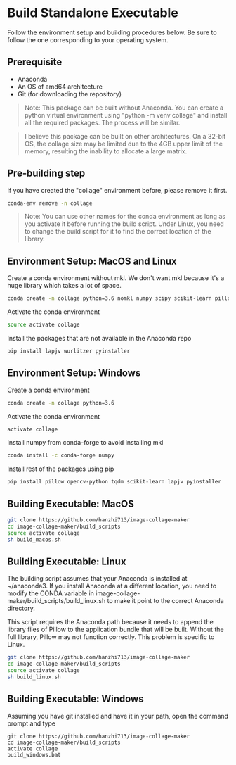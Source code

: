# Build Standalone Executable

Follow the environment setup and building procedures below. Be sure to follow the one corresponding to your operating system.

## Prerequisite

- Anaconda
- An OS of amd64 architecture
- Git (for downloading the repository)

> Note: This package can be built without Anaconda. You can create a python virtual environment using "python -m venv collage" and install all the required packages. The process will be similar.

> I believe this package can be built on other architectures. On a 32-bit OS, the collage size may be limited due to the 4GB upper limit of the memory, resulting the inability to allocate a large matrix.

## Pre-building step

If you have created the "collage" environment before, please remove it first.

```bash
conda-env remove -n collage
```

> Note: You can use other names for the conda environment as long as you activate it before running the build script. Under Linux, you need to change the build script for it to find the correct location of the library.

## Environment Setup: MacOS and Linux

Create a conda environment without mkl. We don't want mkl because it's a huge library which takes a lot of space.

```bash
conda create -n collage python=3.6 nomkl numpy scipy scikit-learn pillow opencv tqdm
```

Activate the conda environment

```bash
source activate collage
```

Install the packages that are not available in the Anaconda repo

```bash
pip install lapjv wurlitzer pyinstaller
```

## Environment Setup: Windows

Create a conda environment

```bash
conda create -n collage python=3.6
```

Activate the conda environment

```bash
activate collage
```

Install numpy from conda-forge to avoid installing mkl

```bash
conda install -c conda-forge numpy
```

Install rest of the packages using pip

```bash
pip install pillow opencv-python tqdm scikit-learn lapjv pyinstaller
```

## Building Executable: MacOS

```bash
git clone https://github.com/hanzhi713/image-collage-maker
cd image-collage-maker/build_scripts
source activate collage
sh build_macos.sh
```

## Building Executable: Linux

The building script assumes that your Anaconda is installed at ~/anaconda3. If you install Anaconda at a different location, you need to modify the CONDA variable in image-collage-maker/build_scripts/build_linux.sh to make it point to the correct Anaconda directory.

This script requires the Anaconda path because it needs to append the library files of Pillow to the application bundle that will be built. Without the full library, Pillow may not function correctly. This problem is specific to Linux.

```bash
git clone https://github.com/hanzhi713/image-collage-maker
cd image-collage-maker/build_scripts
source activate collage
sh build_linux.sh
```

## Building Executable: Windows

Assuming you have git installed and have it in your path, open the command prompt and type

```
git clone https://github.com/hanzhi713/image-collage-maker
cd image-collage-maker/build_scripts
activate collage
build_windows.bat
```